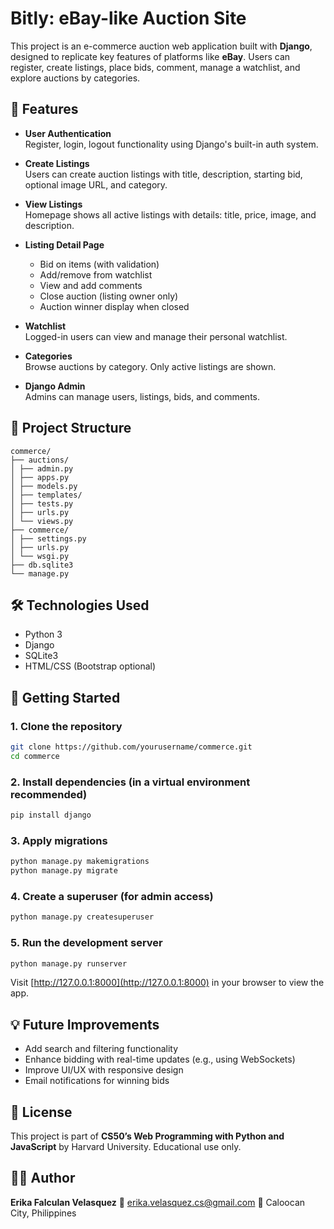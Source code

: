# Bitly: eBay-like Auction Site

This project is an e-commerce auction web application built with **Django**, designed to replicate key features of platforms like **eBay**. Users can register, create listings, place bids, comment, manage a watchlist, and explore auctions by categories.

## 📌 Features

- **User Authentication**  
  Register, login, logout functionality using Django's built-in auth system.

- **Create Listings**  
  Users can create auction listings with title, description, starting bid, optional image URL, and category.

- **View Listings**  
  Homepage shows all active listings with details: title, price, image, and description.

- **Listing Detail Page**  
  - Bid on items (with validation)
  - Add/remove from watchlist
  - View and add comments
  - Close auction (listing owner only)
  - Auction winner display when closed

- **Watchlist**  
  Logged-in users can view and manage their personal watchlist.

- **Categories**  
  Browse auctions by category. Only active listings are shown.

- **Django Admin**  
  Admins can manage users, listings, bids, and comments.

## 🧠 Project Structure
```
commerce/
├── auctions/
│ ├── admin.py
│ ├── apps.py
│ ├── models.py
│ ├── templates/
│ ├── tests.py
│ ├── urls.py
│ └── views.py
├── commerce/
│ ├── settings.py
│ ├── urls.py
│ └── wsgi.py
├── db.sqlite3
└── manage.py
```

## 🛠️ Technologies Used

- Python 3
- Django
- SQLite3
- HTML/CSS (Bootstrap optional)

## 🚀 Getting Started

### 1. Clone the repository
```bash
git clone https://github.com/yourusername/commerce.git
cd commerce
````

### 2. Install dependencies (in a virtual environment recommended)

```bash
pip install django
```

### 3. Apply migrations

```bash
python manage.py makemigrations
python manage.py migrate
```

### 4. Create a superuser (for admin access)

```bash
python manage.py createsuperuser
```

### 5. Run the development server

```bash
python manage.py runserver
```

Visit [http://127.0.0.1:8000](http://127.0.0.1:8000) in your browser to view the app.

## 💡 Future Improvements

* Add search and filtering functionality
* Enhance bidding with real-time updates (e.g., using WebSockets)
* Improve UI/UX with responsive design
* Email notifications for winning bids

## 📄 License

This project is part of **CS50’s Web Programming with Python and JavaScript** by Harvard University. Educational use only.

## 🙋‍♀️ Author

**Erika Falculan Velasquez**
📧 [erika.velasquez.cs@gmail.com](mailto:erika.velasquez.cs@gmail.com)
📍 Caloocan City, Philippines
